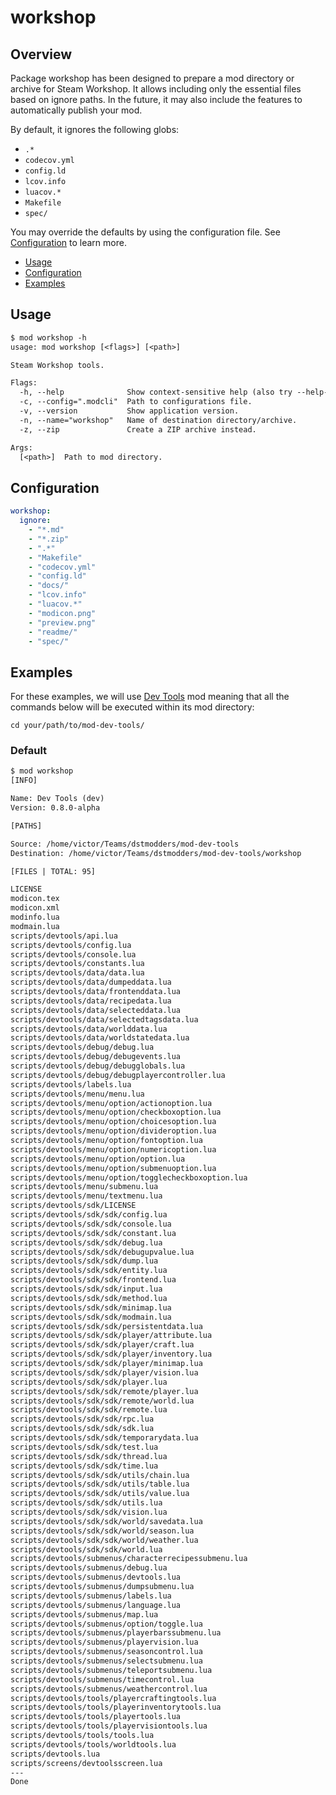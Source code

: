# workshop

## Overview

Package workshop has been designed to prepare a mod directory or archive for
Steam Workshop. It allows including only the essential files based on ignore
paths. In the future, it may also include the features to automatically publish
your mod.

By default, it ignores the following globs:

- `.*`
- `codecov.yml`
- `config.ld`
- `lcov.info`
- `luacov.*`
- `Makefile`
- `spec/`

You may override the defaults by using the configuration file. See
[Configuration][] to learn more.

- [Usage](#usage)
- [Configuration][]
- [Examples](#examples)

## Usage

```txt
$ mod workshop -h
usage: mod workshop [<flags>] [<path>]

Steam Workshop tools.

Flags:
  -h, --help              Show context-sensitive help (also try --help-long and --help-man).
  -c, --config=".modcli"  Path to configurations file.
  -v, --version           Show application version.
  -n, --name="workshop"   Name of destination directory/archive.
  -z, --zip               Create a ZIP archive instead.

Args:
  [<path>]  Path to mod directory.
```

## Configuration

```yml
workshop:
  ignore:
    - "*.md"
    - "*.zip"
    - ".*"
    - "Makefile"
    - "codecov.yml"
    - "config.ld"
    - "docs/"
    - "lcov.info"
    - "luacov.*"
    - "modicon.png"
    - "preview.png"
    - "readme/"
    - "spec/"
```

## Examples

For these examples, we will use [Dev Tools][] mod meaning that all the commands
below will be executed within its mod directory:

```shell
cd your/path/to/mod-dev-tools/
```

### Default

```txt
$ mod workshop
[INFO]

Name: Dev Tools (dev)
Version: 0.8.0-alpha

[PATHS]

Source: /home/victor/Teams/dstmodders/mod-dev-tools
Destination: /home/victor/Teams/dstmodders/mod-dev-tools/workshop

[FILES | TOTAL: 95]

LICENSE
modicon.tex
modicon.xml
modinfo.lua
modmain.lua
scripts/devtools/api.lua
scripts/devtools/config.lua
scripts/devtools/console.lua
scripts/devtools/constants.lua
scripts/devtools/data/data.lua
scripts/devtools/data/dumpeddata.lua
scripts/devtools/data/frontenddata.lua
scripts/devtools/data/recipedata.lua
scripts/devtools/data/selecteddata.lua
scripts/devtools/data/selectedtagsdata.lua
scripts/devtools/data/worlddata.lua
scripts/devtools/data/worldstatedata.lua
scripts/devtools/debug/debug.lua
scripts/devtools/debug/debugevents.lua
scripts/devtools/debug/debugglobals.lua
scripts/devtools/debug/debugplayercontroller.lua
scripts/devtools/labels.lua
scripts/devtools/menu/menu.lua
scripts/devtools/menu/option/actionoption.lua
scripts/devtools/menu/option/checkboxoption.lua
scripts/devtools/menu/option/choicesoption.lua
scripts/devtools/menu/option/divideroption.lua
scripts/devtools/menu/option/fontoption.lua
scripts/devtools/menu/option/numericoption.lua
scripts/devtools/menu/option/option.lua
scripts/devtools/menu/option/submenuoption.lua
scripts/devtools/menu/option/togglecheckboxoption.lua
scripts/devtools/menu/submenu.lua
scripts/devtools/menu/textmenu.lua
scripts/devtools/sdk/LICENSE
scripts/devtools/sdk/sdk/config.lua
scripts/devtools/sdk/sdk/console.lua
scripts/devtools/sdk/sdk/constant.lua
scripts/devtools/sdk/sdk/debug.lua
scripts/devtools/sdk/sdk/debugupvalue.lua
scripts/devtools/sdk/sdk/dump.lua
scripts/devtools/sdk/sdk/entity.lua
scripts/devtools/sdk/sdk/frontend.lua
scripts/devtools/sdk/sdk/input.lua
scripts/devtools/sdk/sdk/method.lua
scripts/devtools/sdk/sdk/minimap.lua
scripts/devtools/sdk/sdk/modmain.lua
scripts/devtools/sdk/sdk/persistentdata.lua
scripts/devtools/sdk/sdk/player/attribute.lua
scripts/devtools/sdk/sdk/player/craft.lua
scripts/devtools/sdk/sdk/player/inventory.lua
scripts/devtools/sdk/sdk/player/minimap.lua
scripts/devtools/sdk/sdk/player/vision.lua
scripts/devtools/sdk/sdk/player.lua
scripts/devtools/sdk/sdk/remote/player.lua
scripts/devtools/sdk/sdk/remote/world.lua
scripts/devtools/sdk/sdk/remote.lua
scripts/devtools/sdk/sdk/rpc.lua
scripts/devtools/sdk/sdk/sdk.lua
scripts/devtools/sdk/sdk/temporarydata.lua
scripts/devtools/sdk/sdk/test.lua
scripts/devtools/sdk/sdk/thread.lua
scripts/devtools/sdk/sdk/time.lua
scripts/devtools/sdk/sdk/utils/chain.lua
scripts/devtools/sdk/sdk/utils/table.lua
scripts/devtools/sdk/sdk/utils/value.lua
scripts/devtools/sdk/sdk/utils.lua
scripts/devtools/sdk/sdk/vision.lua
scripts/devtools/sdk/sdk/world/savedata.lua
scripts/devtools/sdk/sdk/world/season.lua
scripts/devtools/sdk/sdk/world/weather.lua
scripts/devtools/sdk/sdk/world.lua
scripts/devtools/submenus/characterrecipessubmenu.lua
scripts/devtools/submenus/debug.lua
scripts/devtools/submenus/devtools.lua
scripts/devtools/submenus/dumpsubmenu.lua
scripts/devtools/submenus/labels.lua
scripts/devtools/submenus/language.lua
scripts/devtools/submenus/map.lua
scripts/devtools/submenus/option/toggle.lua
scripts/devtools/submenus/playerbarssubmenu.lua
scripts/devtools/submenus/playervision.lua
scripts/devtools/submenus/seasoncontrol.lua
scripts/devtools/submenus/selectsubmenu.lua
scripts/devtools/submenus/teleportsubmenu.lua
scripts/devtools/submenus/timecontrol.lua
scripts/devtools/submenus/weathercontrol.lua
scripts/devtools/tools/playercraftingtools.lua
scripts/devtools/tools/playerinventorytools.lua
scripts/devtools/tools/playertools.lua
scripts/devtools/tools/playervisiontools.lua
scripts/devtools/tools/tools.lua
scripts/devtools/tools/worldtools.lua
scripts/devtools.lua
scripts/screens/devtoolsscreen.lua
---
Done
```

[configuration]: #configuration
[dev tools]: https://github.com/dstmodders/mod-dev-tools
